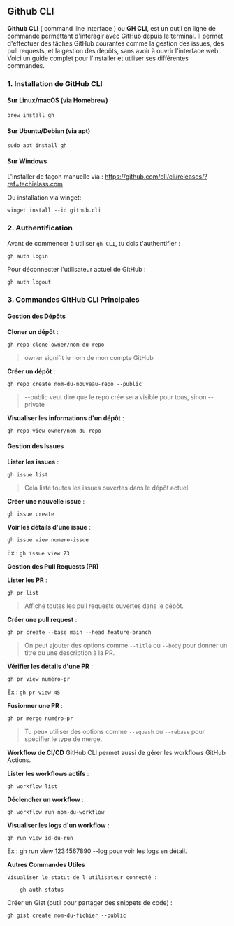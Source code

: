 ## Github CLI

**Github CLI** ( command line interface ) ou **GH CLI**, est un outil en ligne de commande permettant d'interagir avec GitHub depuis le terminal. 
Il permet d'effectuer des tâches GitHub courantes comme la gestion des issues, des pull requests, et la gestion des dépôts, sans avoir à ouvrir l'interface web. 
Voici un guide complet pour l'installer et utiliser ses différentes commandes.

### 1. **Installation de GitHub CLI**

#### Sur Linux/macOS (via Homebrew)

	brew install gh
	
#### Sur Ubuntu/Debian (via apt)

	sudo apt install gh

#### Sur Windows

L'installer de façon manuelle via : 
https://github.com/cli/cli/releases/?ref=techielass.com

Ou installation via winget:

	winget install --id github.cli

### 2. **Authentification**

Avant de commencer à utiliser `gh CLI`, tu dois t'authentifier :

	gh auth login

Pour déconnecter l'utilisateur actuel de GitHub :

	gh auth logout
	

### 3. **Commandes GitHub CLI Principales**

#### Gestion des Dépôts

 **Cloner un dépôt** :

	gh repo clone owner/nom-du-repo

> owner signifit le nom de mon compte GitHub 

**Créer un dépôt** :

	gh repo create nom-du-nouveau-repo --public

> --public veut dire que le repo crée sera visible pour tous, sinon --private

**Visualiser les informations d'un dépôt** :

	gh repo view owner/nom-du-repo

#### Gestion des Issues

**Lister les issues** :

	gh issue list
	
> Cela liste toutes les issues ouvertes dans le dépôt actuel.

**Créer une nouvelle issue** :

	gh issue create

**Voir les détails d'une issue** :

	gh issue view numero-issue

Ex : `gh issue view 23`

**Gestion des Pull Requests (PR)**

**Lister les PR** :

	gh pr list

> Affiche toutes les pull requests ouvertes dans le dépôt.

**Créer une pull request** :

	gh pr create --base main --head feature-branch

> On peut ajouter des options comme `--title` ou `--body` pour donner un titre ou une description à la PR.

**Vérifier les détails d'une PR** :

	gh pr view numéro-pr
	
Ex : `gh pr view 45`

**Fusionner une PR** :

	gh pr merge numéro-pr

> Tu peux utiliser des options comme `--squash` ou `--rebase` pour spécifier le type de merge.

**Workflow de CI/CD**
GitHub CLI permet aussi de gérer les workflows GitHub Actions.

**Lister les workflows actifs** :

	gh workflow list

**Déclencher un workflow** :

	gh workflow run nom-du-workflow

**Visualiser les logs d'un workflow :**

	gh run view id-du-run

Ex : gh run view 1234567890 --log pour voir les logs en détail.

**Autres Commandes Utiles**

    Visualiser le statut de l'utilisateur connecté :

		gh auth status

Créer un Gist (outil pour partager des snippets de code) :

	gh gist create nom-du-fichier --public
